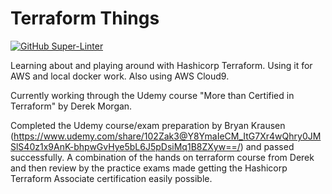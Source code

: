 # Terraform Things

[![GitHub Super-Linter](https://github.com/nlawren/terraform-things/workflows/Lint%20Code%20Base/badge.svg)](https://github.com/marketplace/actions/super-linter)

Learning about and playing around with Hashicorp Terraform. Using it for AWS and local docker work. Also using AWS Cloud9.

Currently working through the Udemy course "More than Certified in Terraform" by Derek Morgan.

Completed the Udemy course/exam preparation by Bryan Krausen (https://www.udemy.com/share/102Zak3@Y8YmaIeCM_ItG7Xr4wQhry0JMSlS40z1x9AnK-bhpwGvHye5bL6J5pDsiMq1B8ZXyw==/) and passed successfully. A combination of the hands on terraform course from Derek and then review by the practice exams made getting the Hashicorp Terraform Associate certification easily possible.
